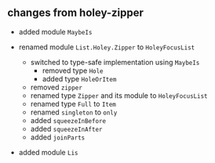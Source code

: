 ## changes from holey-zipper

- added module `MaybeIs`

- renamed module `List.Holey.Zipper` to `HoleyFocusList`
    - switched to type-safe implementation using `MaybeIs`
        - removed type `Hole`
        - added type `HoleOrItem`
    - removed `zipper`
    - renamed type `Zipper` and its module to `HoleyFocusList`
    - renamed type `Full` to `Item`
    - renamed `singleton` to `only`
    - added `squeezeInBefore`
    - added `squeezeInAfter`
    - added `joinParts`

- added module `Lis`
